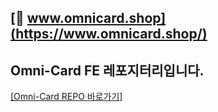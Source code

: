## [🔗 www.omnicard.shop](https://www.omnicard.shop/)

## Omni-Card FE 레포지터리입니다.

[[Omni-Card REPO 바로가기]](https://github.com/2025-Gachon-capstone)
